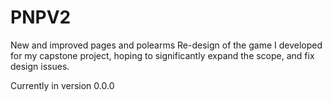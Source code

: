 # PNPV2
New and improved pages and polearms
Re-design of the game I developed for my capstone project, hoping to significantly expand the scope, and fix design issues.

Currently in version 0.0.0
